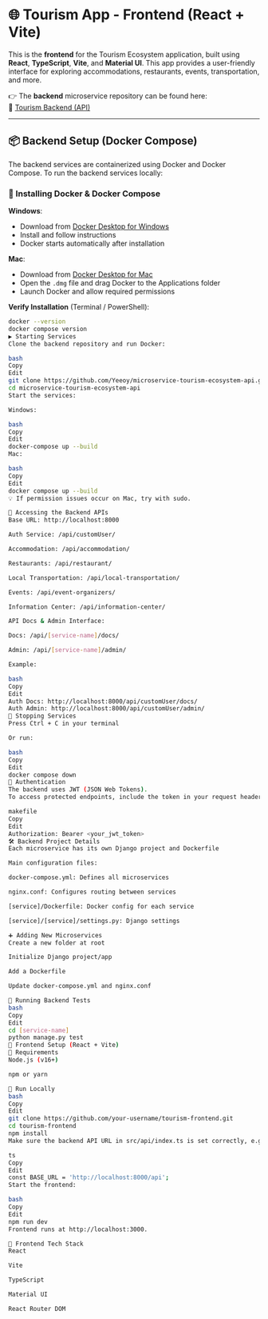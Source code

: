 # 🌐 Tourism App - Frontend (React + Vite)

This is the **frontend** for the Tourism Ecosystem application, built using **React**, **TypeScript**, **Vite**, and **Material UI**. This app provides a user-friendly interface for exploring accommodations, restaurants, events, transportation, and more.

👉 The **backend** microservice repository can be found here:  
🔗 [Tourism Backend (API)](https://github.com/Yeeoy/microservice-tourism-ecosystem-api)

---

## 📦 Backend Setup (Docker Compose)

The backend services are containerized using Docker and Docker Compose. To run the backend services locally:

### 🐳 Installing Docker & Docker Compose

**Windows**:
- Download from [Docker Desktop for Windows](https://www.docker.com/products/docker-desktop/)
- Install and follow instructions
- Docker starts automatically after installation

**Mac**:
- Download from [Docker Desktop for Mac](https://www.docker.com/products/docker-desktop/)
- Open the `.dmg` file and drag Docker to the Applications folder
- Launch Docker and allow required permissions

**Verify Installation** (Terminal / PowerShell):
```bash
docker --version
docker compose version
▶️ Starting Services
Clone the backend repository and run Docker:

bash
Copy
Edit
git clone https://github.com/Yeeoy/microservice-tourism-ecosystem-api.git
cd microservice-tourism-ecosystem-api
Start the services:

Windows:

bash
Copy
Edit
docker-compose up --build
Mac:

bash
Copy
Edit
docker compose up --build
💡 If permission issues occur on Mac, try with sudo.

🔗 Accessing the Backend APIs
Base URL: http://localhost:8000

Auth Service: /api/customUser/

Accommodation: /api/accommodation/

Restaurants: /api/restaurant/

Local Transportation: /api/local-transportation/

Events: /api/event-organizers/

Information Center: /api/information-center/

API Docs & Admin Interface:

Docs: /api/[service-name]/docs/

Admin: /api/[service-name]/admin/

Example:

bash
Copy
Edit
Auth Docs: http://localhost:8000/api/customUser/docs/
Auth Admin: http://localhost:8000/api/customUser/admin/
🛑 Stopping Services
Press Ctrl + C in your terminal

Or run:

bash
Copy
Edit
docker compose down
🔐 Authentication
The backend uses JWT (JSON Web Tokens).
To access protected endpoints, include the token in your request header:

makefile
Copy
Edit
Authorization: Bearer <your_jwt_token>
🛠️ Backend Project Details
Each microservice has its own Django project and Dockerfile

Main configuration files:

docker-compose.yml: Defines all microservices

nginx.conf: Configures routing between services

[service]/Dockerfile: Docker config for each service

[service]/[service]/settings.py: Django settings

➕ Adding New Microservices
Create a new folder at root

Initialize Django project/app

Add a Dockerfile

Update docker-compose.yml and nginx.conf

🧪 Running Backend Tests
bash
Copy
Edit
cd [service-name]
python manage.py test
🎨 Frontend Setup (React + Vite)
🔧 Requirements
Node.js (v16+)

npm or yarn

🚀 Run Locally
bash
Copy
Edit
git clone https://github.com/your-username/tourism-frontend.git
cd tourism-frontend
npm install
Make sure the backend API URL in src/api/index.ts is set correctly, e.g.:

ts
Copy
Edit
const BASE_URL = 'http://localhost:8000/api';
Start the frontend:

bash
Copy
Edit
npm run dev
Frontend runs at http://localhost:3000.

🧩 Frontend Tech Stack
React

Vite

TypeScript

Material UI

React Router DOM